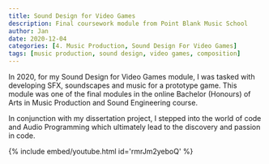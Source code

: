 ```yaml
---
title: Sound Design for Video Games
description: Final coursework module from Point Blank Music School
author: Jan
date: 2020-12-04
categories: [4. Music Production, Sound Design For Video Games]
tags: [music production, sound design, video games, composition]
---
```

In 2020, for my Sound Design for Video Games module, I was tasked with developing SFX, soundscapes and music for a prototype game. This module was one of the final modules in the online Bachelor (Honours) of Arts in Music Production and Sound Engineering course.

In conjunction with my dissertation project, I stepped into the world of code and Audio Programming which ultimately lead to the discovery and passion in code.

{% include embed/youtube.html id='rmrJm2yeboQ' %}
